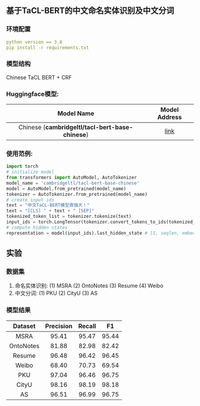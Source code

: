 ## 基于TaCL-BERT的中文命名实体识别及中文分词
### 环境配置
```yaml
python version == 3.8
pip install -r requirements.txt
```
### 模型结构
Chinese TaCL BERT + CRF

### Huggingface模型:

|Model Name|Model Address|
|:-------------:|:-------------:|
|Chinese (**cambridgeltl/tacl-bert-base-chinese**)|[link](https://huggingface.co/cambridgeltl/tacl-bert-base-chinese)|

### 使用范例:
```python
import torch
# initialize model
from transformers import AutoModel, AutoTokenizer
model_name = 'cambridgeltl/tacl-bert-base-chinese'
model = AutoModel.from_pretrained(model_name)
tokenizer = AutoTokenizer.from_pretrained(model_name)
# create input ids
text = "中文TaCL-BERT模型真强大！"
text = "[CLS] " + text + " [SEP]"
tokenized_token_list = tokenizer.tokenize(text)
input_ids = torch.LongTensor(tokenizer.convert_tokens_to_ids(tokenized_token_list)).view(1, -1)
# compute hidden states
representation = model(input_ids).last_hidden_state # [1, seqlen, embed_dim]
```


## 实验
### 数据集
1. 命名实体识别: (1) MSRA (2) OntoNotes (3) Resume (4) Weibo
2. 中文分词: (1) PKU (2) CityU (3) AS

### 模型结果
|     Dataset | Precision       |Recall|F1|
| :-------------: |:-------------:|:-----:|:-----:|
|MSRA|95.41|95.47|95.44|
|OntoNotes|81.88|82.98|82.42|
|Resume|96.48|96.42|96.45|
|Weibo|68.40|70.73|69.54|
|PKU|97.04|96.46|96.75|
|CityU|98.16|98.19|98.18|
|AS|96.51|96.99|96.75|


